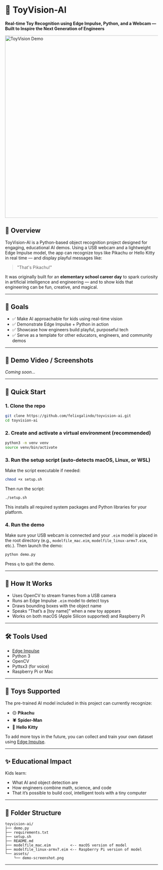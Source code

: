 # 🧠 ToyVision-AI

**Real-time Toy Recognition using Edge Impulse, Python, and a Webcam — Built to Inspire the Next Generation of Engineers**

<img src="assets/demo-screenshot.png" alt="ToyVision Demo" width="600"/>

## 📌 Overview

ToyVision-AI is a Python-based object recognition project designed for engaging, educational AI demos. Using a USB webcam and a lightweight Edge Impulse model, the app can recognize toys like Pikachu or Hello Kitty in real time — and display playful messages like:

> "That's Pikachu!"

It was originally built for an **elementary school career day** to spark curiosity in artificial intelligence and engineering — and to show kids that engineering can be fun, creative, and magical.

---

## 🎯 Goals

- ✅ Make AI approachable for kids using real-time vision
- ✅ Demonstrate Edge Impulse + Python in action
- ✅ Showcase how engineers build playful, purposeful tech
- ✅ Serve as a template for other educators, engineers, and community demos

---

## 📸 Demo Video / Screenshots

*Coming soon...*  

---

## 🚀 Quick Start

### 1. Clone the repo
```bash
git clone https://github.com/felixgalindo/toyvision-ai.git
cd toyvision-ai
```

### 2. Create and activate a virtual environment (recommended)
```bash
python3 -m venv venv
source venv/bin/activate
```

### 3. Run the setup script (auto-detects macOS, Linux, or WSL)

Make the script executable if needed:
```bash
chmod +x setup.sh
```

Then run the script:
```bash
./setup.sh
```

This installs all required system packages and Python libraries for your platform.

### 4. Run the demo

Make sure your USB webcam is connected and your `.eim` model is placed in the root directory (e.g., `modelfile_mac.eim`, `modelfile_linux-armv7.eim`, etc.). Then launch the demo:

```bash
python demo.py
```

Press `q` to quit the demo.

---

## 🧠 How It Works

- Uses OpenCV to stream frames from a USB camera
- Runs an Edge Impulse `.eim` model to detect toys
- Draws bounding boxes with the object name
- Speaks “That’s a [toy name]” when a new toy appears
- Works on both macOS (Apple Silicon supported) and Raspberry Pi

---

## 🛠 Tools Used

- [Edge Impulse](https://www.edgeimpulse.com/)
- Python 3
- OpenCV
- Pyttsx3 (for voice)
- Raspberry Pi or Mac

---

## 🧸 Toys Supported

The pre-trained AI model included in this project can currently recognize:

- 🟡 **Pikachu**  
- 🕷 **Spider-Man**  
- 🎀 **Hello Kitty**

To add more toys in the future, you can collect and train your own dataset using [Edge Impulse](https://www.edgeimpulse.com/).

---


## ✨ Educational Impact

Kids learn:
- What AI and object detection are
- How engineers combine math, science, and code
- That it’s possible to build cool, intelligent tools with a tiny computer

---

## 📂 Folder Structure

```
toyvision-ai/
├── demo.py
├── requirements.txt
├── setup.sh
├── README.md
├── modelfile_mac.eim         <-- macOS version of model
├── modelfile_linux-armv7.eim <-- Raspberry Pi version of model
└── assets/
    └── demo-screenshot.png
```

---
